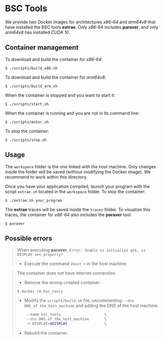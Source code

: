# BSC Tools
We provide two Docker images for architectures *x86-64* and *arm64v8* that have installed the BSC tools **extrae**. Only *x86-64* includes **paraver**, and only *arm64v8* has installed *CUDA 10*.
## Container management
To download and build the container for *x86-64*:
```console
$ ./scripts/build_x86.sh
```
To download and build the container for *arm64v8*:
```console
$ ./scripts/build_arm.sh
```
When the container is stopped and you want to start it:
```console
$ ./scripts/start.sh
```
When the container is running and you are not in its command line:
```console
$ ./scripts/enter.sh
```
To stop the container:
```console
$ ./scripts/stop.sh
```

## Usage
The `workspace` folder is the one linked with the host machine. Only changes inside the folder will be saved (without modifying the Docker image). We recommend to work within this directory. 

Once you have your application compiled, launch your program with the script `extrae.sh` located in the `workspace` folder. 
To stop the container:
```console
$ ./extrae.sh your_program
```
The **extrae** traces will be saved inside the `traces` folder. To visualize this traces, the container for *x86-64* also includes the **paraver** tool. 
```console
$ paraver
```
## Possible errors
> When executing **paraver**, `Error: Unable to initialize gtk, is DISPLAY set properly?`<br>
> * Execute the command `xhost +` in the host machine.

> The container does not have internet connection.<br>
> * Remove the wrong-created container:
> ```console
> $ docker rm bsc_tools
> ```
> * Modify the `scripts/build.sh` file, uncommenting `--dns DNS_of_the_host_machine` and adding the DNS of the host machine:
> ```bash
>     --name bsc_tools                    \
>	  --dns DNS_of_the_host_machine		  \
>     -e DISPLAY=$DISPLAY                 \
> ```
> * Rebuild the container.
